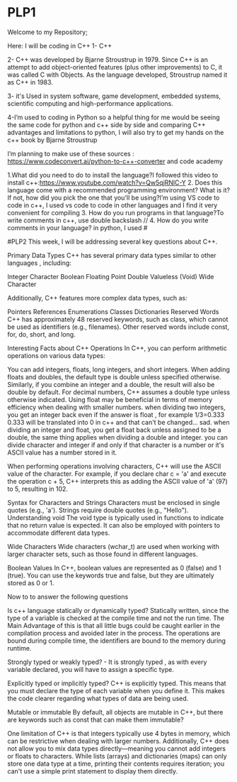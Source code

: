 # PLP1

Welcome to my Repository;

Here: I will be coding in C++
1- C++

2- C++ was developed by Bjarne Stroustrup in 1979. Since C++ is an attempt to add object-oriented features (plus other improvements) to C, it was called C with Objects. As the language developed, Stroustrup named it as C++ in 1983.

3- it's Used in system software, game development, embedded systems, scientific computing and high-performance applications. 

4-I’m used to coding in Python so a helpful thing for me would be seeing the same code for python and c++ side by side and comparing C++ advantages and limitations  to python, I will also try to get my hands on the c++ book by Bjarne Stroustrup 

I’m planning to make use of these sources : https://www.codeconvert.ai/python-to-c++-converter and code academy

1.What did you need to do to install the language?I followed this video to install c++:https://www.youtube.com/watch?v=Qw5qjRNlC-Y
2. Does this language come with a recommended programming environment? What is it? If not,
how did you pick the one that you'll be using?I’m using VS code to code in c++, I used vs code to code in other languages and I find it very convenient for compiling
3. How do you run programs in that language?To write comments in c++, use double backslash //
4. How do you write comments in your language? in python, I used #


#PLP2
This week, I will be addressing several key questions about C++.

Primary Data Types
C++ has several primary data types similar to other languages , including:

Integer
Character
Boolean
Floating Point
Double
Valueless (Void)
Wide Character

Additionally, C++ features more complex data types, such as:

Pointers
References
Enumerations
Classes
Dictionaries
Reserved Words
C++ has approximately 48 reserved keywords, such as class, which cannot be used as identifiers (e.g., filenames). Other reserved words include const, for, do, short, and long.

Interesting Facts about C++ Operations
In C++, you can perform arithmetic operations on various data types:

You can add integers, floats, long integers, and short integers.
When adding floats and doubles, the default type is double unless specified otherwise.
Similarly, if you combine an integer and a double, the result will also be double by default.
For decimal numbers, C++ assumes a double type unless otherwise indicated. Using float may be beneficial in terms of memory efficiency when dealing with smaller numbers.
when dividing two integers, you get an integer back even if the answer is float , for example 1/3=0.333 0.333 will be translated into 0 in c++ and that can't be changed... sad. when dividing an integer and float, you get a float back unless assigned to be a double, the same thing applies when dividing a double and integer. you can divide character and integer if and only if that character is a number or it's ASCII value has a number stored in it.


When performing operations involving characters, C++ will use the ASCII value of the character. For example, if you declare char c = 'a' and execute the operation c + 5, C++ interprets this as adding the ASCII value of 'a' (97) to 5, resulting in 102.

Syntax for Characters and Strings
Characters must be enclosed in single quotes (e.g., 'a').
Strings require double quotes (e.g., "Hello").
Understanding void
The void type is typically used in functions to indicate that no return value is expected. It can also be employed with pointers to accommodate different data types.

Wide Characters
Wide characters (wchar_t) are used when working with larger character sets, such as those found in different languages.

Boolean Values
In C++, boolean values are represented as 0 (false) and 1 (true). You can use the keywords true and false, but they are ultimately stored as 0 or 1.




Now to to answer the following questions

Is  c++ language statically or dynamically typed? 
Statically written, since 
the type of a variable is checked at the compile time and not the run time. The Main Advantage of this is that all little bugs could be caught earlier in the compilation process and avoided later in the process. The operations are bound during compile time, the identifiers are bound to the memory during runtime.

Strongly typed or weakly typed? -
It is strongly typed , as with every variable declared, you will have to assign a specific type.

Explicitly typed or implicitly typed? 
C++ is explicitly typed. This means that you must declare the type of each variable when you define it. 
This makes the code clearer regarding what types of data are being used.

Mutable or immutable
By default, all objects are mutable in C++, but there are keywords such as const that can make them immutable?


One limitation of C++ is that integers typically use 4 bytes in memory, which can be restrictive when dealing with larger numbers. Additionally, C++ does not allow you to mix data types directly—meaning you cannot add integers or floats to characters. While lists (arrays) and dictionaries (maps) can only store one data type at a time, printing their contents requires iteration; you can't use a simple print statement to display them directly.

